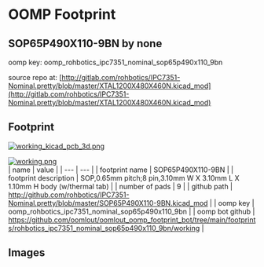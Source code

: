# OOMP Footprint  
## SOP65P490X110-9BN  by none  
  
oomp key: oomp_rohbotics_ipc7351_nominal_sop65p490x110_9bn  
  
source repo at: [http://gitlab.com/rohbotics/IPC7351-Nominal.pretty/blob/master/XTAL1200X480X460N.kicad_mod](http://gitlab.com/rohbotics/IPC7351-Nominal.pretty/blob/master/XTAL1200X480X460N.kicad_mod)  
## Footprint  
  
[![working_kicad_pcb_3d.png](working_kicad_pcb_3d_600.png)](working_kicad_pcb_3d.png)  
  
[![working.png](working_600.png)](working.png)  
| name | value | 
| --- | --- | 
| footprint name | SOP65P490X110-9BN | 
| footprint description | SOP,0.65mm pitch;8 pin,3.10mm W X 3.10mm L X 1.10mm H body (w/thermal tab) | 
| number of pads | 9 | 
| github path | http://github.com/rohbotics/IPC7351-Nominal.pretty/blob/master/SOP65P490X110-9BN.kicad_mod | 
| oomp key | oomp_rohbotics_ipc7351_nominal_sop65p490x110_9bn | 
| oomp bot github | https://github.com/oomlout/oomlout_oomp_footprint_bot/tree/main/footprints/rohbotics_ipc7351_nominal_sop65p490x110_9bn/working | 
## Images  
